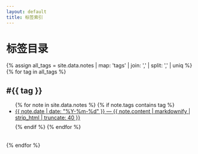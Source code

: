```yaml
---
layout: default
title: 标签索引
---
```


<h1>标签目录</h1>

{% assign all_tags = site.data.notes | map: 'tags' | join: ',' | split: ',' | uniq %}
{% for tag in all_tags %}
<section class="tag-section" style="margin-bottom: 2rem;">
  <h2 id="{{ tag | slugify }}">#{{ tag }}</h2>
  <ul>
    {% for note in site.data.notes %}
      {% if note.tags contains tag %}
        <li style="margin-bottom: 0.5rem;">
          <a href="{{ site.baseurl }}/notes#t{{ note.date | date: "%Y%m%d%I%M" }}">
            {{ note.date | date: "%Y-%m-%d" }} — {{ note.content | markdownify | strip_html | truncate: 40 }}
          </a>
        </li>
      {% endif %}
    {% endfor %}
  </ul>
</section>
{% endfor %}